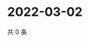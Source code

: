 # 2022-03-02

共 0 条

<!-- BEGIN WEIBO -->
<!-- 最后更新时间 Wed Mar 02 2022 03:00:58 GMT+0800 (China Standard Time) -->

<!-- END WEIBO -->
